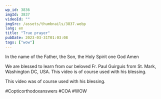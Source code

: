 ```yaml
---
wp_id: 3836
imgId: 3837
videoId: ""
imgSrc: /assets/thumbnails/3837.webp
lang: en
title: "True prayer"
pubDate: 2023-03-31T01:03:08
tags: ["wow"]
---
```


<!-- page: 6 -->

<p>In the name of the Father, the Son, the Holy Spirit one God Amen</p>
<p>We are blessed to learn from our beloved Fr. Paul Guirguis from St. Mark, Washington DC, USA. This video is of course used with his blessing.</p>
<p>This video was of course used with his blessing.</p>
<p>#Copticorthodoxanswers #COA #WOW</p>
